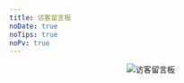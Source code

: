 ```yaml
---
title: 访客留言板
noDate: true
noTips: true
noPv: true
---
```


<div align="center">
    <img src="/assets/images/guest.jpg" alt="访客留言板">
</div>
